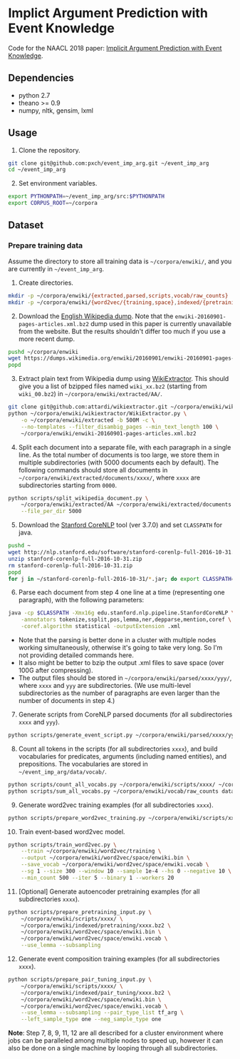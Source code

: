 # Implict Argument Prediction with Event Knowledge
Code for the NAACL 2018 paper: [Implicit Argument Prediction with Event Knowledge](https://arxiv.org/abs/1802.07226).

## Dependencies
* python 2.7
* theano >= 0.9
* numpy, nltk, gensim, lxml

## Usage
1. Clone the repository.
```bash
git clone git@github.com:pxch/event_imp_arg.git ~/event_imp_arg
cd ~/event_imp_arg
```
2. Set environment variables.
```bash
export PYTHONPATH=~/event_imp_arg/src:$PYTHONPATH
export CORPUS_ROOT=~/corpora
```

## Dataset
### Prepare training data
Assume the directory to store all training data is `~/corpora/enwiki/`, and you are currently in `~/event_imp_arg`.

1. Create directories.
```bash
mkdir -p ~/corpora/enwiki/{extracted,parsed,scripts,vocab/raw_counts}
mkdir -p ~/corpora/enwiki/{word2vec/{training,space},indexed/{pretraining,pair_tuning}}
```

2. Download the [English Wikipedia dump](https://dumps.wikimedia.org/enwiki/). Note that the `enwiki-20160901-pages-articles.xml.bz2` dump used in this paper is currently unavailable from the website. But the results shouldn't differ too much if you use a more recent dump.
```bash
pushd ~/corpora/enwiki
wget https://dumps.wikimedia.org/enwiki/20160901/enwiki-20160901-pages-articles.xml.bz2
popd
```

3. Extract plain text from Wikipedia dump using [WikiExtractor](https://github.com/attardi/wikiextractor). This should give you a list of bzipped files named `wiki_xx.bz2` (starting from `wiki_00.bz2`) in `~/corpora/enwiki/extracted/AA/`.
```bash
git clone git@github.com:attardi/wikiextractor.git ~/corpora/enwiki/wikiextractor
python ~/corpora/enwiki/wikiextractor/WikiExtractor.py \
	-o ~/corpora/enwiki/extracted -b 500M -c \
	--no-templates --filter_disambig_pages --min_text_length 100 \
	~/corpora/enwiki/enwiki-20160901-pages-articles.xml.bz2
```

4. Split each document into a separate file, with each paragraph in a single line. As the total number of documents is too large, we store them in multiple subdirectories (with 5000 documents each by default). The following commands should store all documents in `~/corpora/enwiki/extracted/documents/xxxx/`, where `xxxx` are subdirectories starting from `0000`. 
```bash
python scripts/split_wikipedia_document.py \
	~/corpora/enwiki/extracted/AA ~/corpora/enwiki/extracted/documents \
	--file_per_dir 5000
```

5. Download the [Stanford CoreNLP](https://stanfordnlp.github.io/CoreNLP/) tool (ver 3.7.0) and set `CLASSPATH` for java.
```bash
pushd ~
wget http://nlp.stanford.edu/software/stanford-corenlp-full-2016-10-31.zip
unzip stanford-corenlp-full-2016-10-31.zip
rm stanford-corenlp-full-2016-10-31.zip
popd
for j in ~/stanford-corenlp-full-2016-10-31/*.jar; do export CLASSPATH="$CLASSPATH:$j"; done
```

6. Parse each document from step 4 one line at a time (representing one paragraph), with the following parameters:
```bash
java -cp $CLASSPATH -Xmx16g edu.stanford.nlp.pipeline.StanfordCoreNLP \
	-annotators tokenize,ssplit,pos,lemma,ner,depparse,mention,coref \
	-coref.algorithm statistical -outputExtension .xml
```
* Note that the parsing is better done in a cluster with multiple nodes working simultaneously, otherwise it's going to take very long. So I'm not providing detailed commands here.
* It also might be better to bzip the output .xml files to save space (over 100G after compressing).
* The output files should be stored in `~/corpora/enwiki/parsed/xxxx/yyy/`, where `xxxx` and `yyy` are subdirectories. (We use multi-level subdirectories as the number of paragraphs are even larger than the number of documents in step 4.)

7. Generate scripts from CoreNLP parsed documents (for all subdirectories `xxxx` and `yyy`).
```bash
python scripts/generate_event_script.py ~/corpora/enwiki/parsed/xxxx/yyy ~/corpora/enwiki/scripts/xxxx/yyy.bz2
```

8. Count all tokens in the scripts (for all subdirectories `xxxx`), and build vocabularies for predicates, arguments (including named entities), and prepositions. The vocabularies are stored in `~/event_imp_arg/data/vocab/`.
```bash
python scripts/count_all_vocabs.py ~/corpora/enwiki/scripts/xxxx/ ~/corpora/enwiki/vocab/raw_counts/xxxx
python scripts/sum_all_vocabs.py ~/corpora/enwiki/vocab/raw_counts data/vocab
```

9. Generate word2vec training examples (for all subdirectories `xxxx`).
```bash
python scripts/prepare_word2vec_training.py ~/corpora/enwiki/scripts/xxxx/ ~/corpora/enwiki/word2vec/training/xxxx.bz2
```

10. Train event-based word2vec model.
```bash
python scripts/train_word2vec.py \
	--train ~/corpora/enwiki/word2vec/training \
	--output ~/corpora/enwiki/word2vec/space/enwiki.bin \
	--save_vocab ~/corpora/enwiki/word2vec/space/enwiki.vocab \
	--sg 1 --size 300 --window 10 --sample 1e-4 --hs 0 --negative 10 \
	--min_count 500 --iter 5 --binary 1 --workers 20 
```

11. [Optional] Generate autoencoder pretraining examples (for all subdirectories `xxxx`).
```bash
python scripts/prepare_pretraining_input.py \
	~/corpora/enwiki/scripts/xxxx/ \
	~/corpora/enwiki/indexed/pretraining/xxxx.bz2 \
	~/corpora/enwiki/word2vec/space/enwiki.bin \
	~/corpora/enwiki/word2vec/space/enwiki.vocab \
	--use_lemma --subsampling
```

12. Generate event composition training examples (for all subdirectories `xxxx`).
```bash
python scripts/prepare_pair_tuning_input.py \
	~/corpora/enwiki/scripts/xxxx/ \
	~/corpora/enwiki/indexed/pair_tuning/xxxx.bz2 \
	~/corpora/enwiki/word2vec/space/enwiki.bin \
	~/corpora/enwiki/word2vec/space/enwiki.vocab \
	--use_lemma --subsampling --pair_type_list tf_arg \
	--left_sample_type one --neg_sample_type one
```

__Note__: Step 7, 8, 9, 11, 12 are all described for a cluster environment where jobs can be paralleled among multiple nodes to speed up, however it can also be done on a single machine by looping through all subdirectories.
